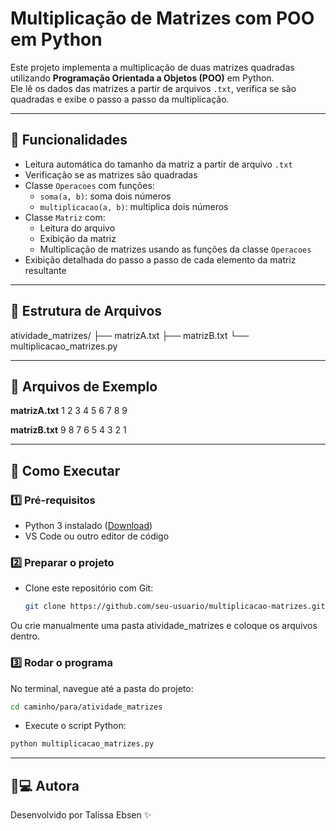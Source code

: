 # Multiplicação de Matrizes com POO em Python

Este projeto implementa a multiplicação de duas matrizes quadradas utilizando **Programação Orientada a Objetos (POO)** em Python.  
Ele lê os dados das matrizes a partir de arquivos `.txt`, verifica se são quadradas e exibe o passo a passo da multiplicação.

---

## 📌 Funcionalidades
- Leitura automática do tamanho da matriz a partir de arquivo `.txt`
- Verificação se as matrizes são quadradas
- Classe `Operacoes` com funções:
  - `soma(a, b)`: soma dois números
  - `multiplicacao(a, b)`: multiplica dois números
- Classe `Matriz` com:
  - Leitura do arquivo
  - Exibição da matriz
  - Multiplicação de matrizes usando as funções da classe `Operacoes`
- Exibição detalhada do passo a passo de cada elemento da matriz resultante

---

## 📂 Estrutura de Arquivos
atividade_matrizes/
├── matrizA.txt
├── matrizB.txt
└── multiplicacao_matrizes.py

---

## 📄 Arquivos de Exemplo

**matrizA.txt**
1 2 3
4 5 6
7 8 9

**matrizB.txt**
9 8 7
6 5 4
3 2 1

---

## 🚀 Como Executar

### 1️⃣ Pré-requisitos
- Python 3 instalado ([Download](https://www.python.org/downloads/))
- VS Code ou outro editor de código

### 2️⃣ Preparar o projeto

- Clone este repositório com Git:
  ```bash
  git clone https://github.com/seu-usuario/multiplicacao-matrizes.git

Ou crie manualmente uma pasta atividade_matrizes e coloque os arquivos dentro.

### 3️⃣ Rodar o programa
No terminal, navegue até a pasta do projeto:
```bash
cd caminho/para/atividade_matrizes
 ```
- Execute o script Python:
```bash
python multiplicacao_matrizes.py
```

---

## 👩💻 Autora
Desenvolvido por Talissa Ebsen ✨

